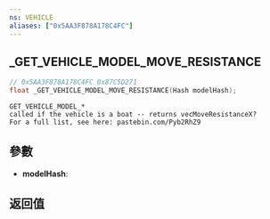 ```yaml
---
ns: VEHICLE
aliases: ["0x5AA3F878A178C4FC"]
---
```

## _GET_VEHICLE_MODEL_MOVE_RESISTANCE

```c
// 0x5AA3F878A178C4FC 0x87C5D271
float _GET_VEHICLE_MODEL_MOVE_RESISTANCE(Hash modelHash);
```

```
GET_VEHICLE_MODEL_*  
called if the vehicle is a boat -- returns vecMoveResistanceX?  
For a full list, see here: pastebin.com/Pyb2RhZ9  
```

## 參數
* **modelHash**: 

## 返回值
